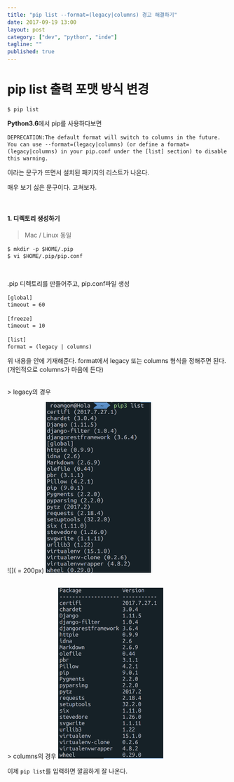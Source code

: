 ```yaml
---
title: "pip list --format=(legacy|columns) 경고 해결하기"
date: 2017-09-19 13:00
layout: post
category: ["dev", "python", "inde"]
tagline: ""
published: true
---
```




# pip list 출력 포맷 방식 변경


```
$ pip list
```
**Python3.6**에서 pip를 사용하다보면

```
DEPRECATION:The default format will switch to columns in the future. You can use --format=(legacy|columns) (or define a format=(legacy|columns) in your pip.conf under the [list] section) to disable this warning.
```

이라는 문구가 뜨면서 설치된 패키지의 리스트가 나온다.

매우 보기 싫은 문구이다. 고쳐보자.

<br>

#### 1. 디렉토리 생성하기
> Mac / Linux 동일

```
$ mkdir -p $HOME/.pip
$ vi $HOME/.pip/pip.conf
```

<br>

.pip 디렉토리를 만들어주고, pip.conf파일 생성


```
[global]
timeout = 60

[freeze]
timeout = 10

[list]
format = (legacy | columns)
```

위 내용을 안에 기재해준다.
format에서 legacy 또는 columns 형식을 정해주면 된다.
(개인적으로 columns가 마음에 든다)

<br>
> legacy의 경우

![]( = 200px)
<img src="/img_src/post/2017-09-19/legacy.png" width="240" height="390">


<br>
> columns의 경우

<img src="/img_src/post/2017-09-19/columns.png" width="240" height="390">


이제 `pip list`를 입력하면 깔끔하게 잘 나온다.